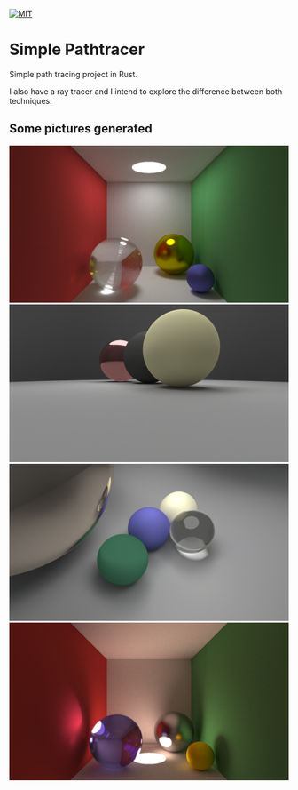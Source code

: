 [![MIT](https://img.shields.io/badge/license-MIT-green.svg?style=flat-square)](./LICENSE)

# Simple Pathtracer

Simple path tracing project in Rust.

I also have a ray tracer and I intend to explore the difference between both techniques.

## Some pictures generated
![1](/images/cornell-box.png?raw=true)
![2](/images/side-balls.png?raw=true)
![3](/images/nice-balls.png?raw=true)
![4](/images/inverted-cornell.png?raw=true)
